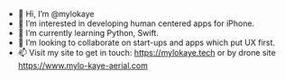 - 👋 Hi, I’m @mylokaye
- 👀 I’m interested in developing human centered apps for iPhone.
- 🌱 I’m currently learning Python, Swift.
- 💞️ I’m looking to collaborate on start-ups and apps which put UX first.
- 📫 Visit my site to get in touch: https://mylokaye.tech or by drone site https://www.mylo-kaye-aerial.com

<!---
mylokaye/mylokaye is a ✨ special ✨ repository because its `README.md` (this file) appears on your GitHub profile.
You can click the Preview link to take a look at your changes.
--->
